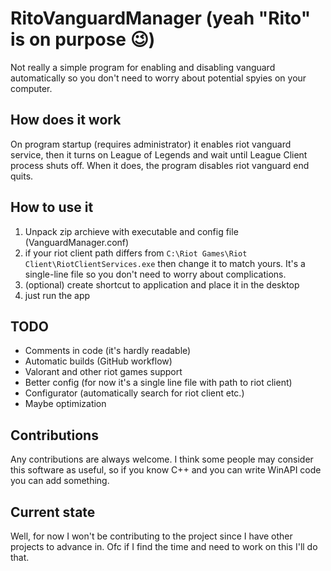 # RitoVanguardManager (yeah "Rito" is on purpose 😉)
Not really a simple program for enabling and disabling vanguard automatically so you don't need to worry about potential spyies on your computer.

## How does it work
On program startup (requires administrator) it enables riot vanguard service, then it turns on League of Legends and wait until League Client process shuts off. 
When it does, the program disables riot vanguard end quits.

## How to use it
1. Unpack zip archieve with executable and config file (VanguardManager.conf)
2. if your riot client path differs from `C:\Riot Games\Riot Client\RiotClientServices.exe` then change it to match yours. It's a single-line file so you don't need to worry about complications.
3. (optional) create shortcut to application and place it in the desktop
4. just run the app

## TODO
- Comments in code (it's hardly readable)
- Automatic builds (GitHub workflow)
- Valorant and other riot games support
- Better config (for now it's a single line file with path to riot client)
- Configurator (automatically search for riot client etc.)
- Maybe optimization

## Contributions
Any contributions are always welcome. I think some people may consider this software as useful, so if you know C++ and you can write WinAPI code you can add something.

## Current state
Well, for now I won't be contributing to the project since I have other projects to advance in. Ofc if I find the time and need to work on this I'll do that.
